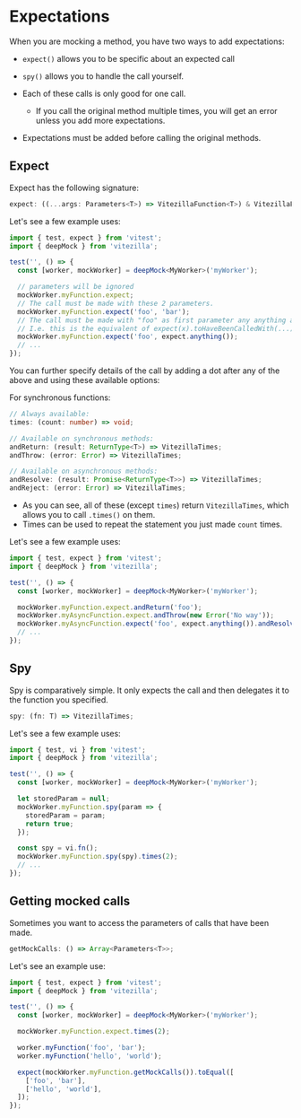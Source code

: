 # Expectations

When you are mocking a method, you have two ways to add expectations:

- `expect()` allows you to be specific about an expected call
- `spy()` allows you to handle the call yourself.

- Each of these calls is only good for one call.
  - If you call the original method multiple times, you will get an error unless you add more expectations.
- Expectations must be added before calling the original methods.

## Expect

Expect has the following signature:

```typescript
expect: ((...args: Parameters<T>) => VitezillaFunction<T>) & VitezillaFunction<T>;
```

Let's see a few example uses:

```typescript
import { test, expect } from 'vitest';
import { deepMock } from 'vitezilla';

test('', () => {
  const [worker, mockWorker] = deepMock<MyWorker>('myWorker');

  // parameters will be ignored
  mockWorker.myFunction.expect;
  // The call must be made with these 2 parameters.
  mockWorker.myFunction.expect('foo', 'bar');
  // The call must be made with "foo" as first parameter any anything as second parameter.
  // I.e. this is the equivalent of expect(x).toHaveBeenCalledWith(...)
  mockWorker.myFunction.expect('foo', expect.anything());
  // ...
});
```

You can further specify details of the call by adding a dot after any of the above and using these available options:

For synchronous functions:

```typescript
// Always available:
times: (count: number) => void;

// Available on synchronous methods:
andReturn: (result: ReturnType<T>) => VitezillaTimes;
andThrow: (error: Error) => VitezillaTimes;

// Available on asynchronous methods:
andResolve: (result: Promise<ReturnType<T>>) => VitezillaTimes;
andReject: (error: Error) => VitezillaTimes;
```

- As you can see, all of these (except `times`) return `VitezillaTimes`, which allows you to call `.times()` on them.
- Times can be used to repeat the statement you just made `count` times.

Let's see a few example uses:

```typescript
import { test, expect } from 'vitest';
import { deepMock } from 'vitezilla';

test('', () => {
  const [worker, mockWorker] = deepMock<MyWorker>('myWorker');

  mockWorker.myFunction.expect.andReturn('foo');
  mockWorker.myAsyncFunction.expect.andThrow(new Error('No way'));
  mockWorker.myAsyncFunction.expect('foo', expect.anything()).andResolve({ foo: 'bar' }).times(5);
  // ...
});
```

## Spy

Spy is comparatively simple. It only expects the call and then delegates it to the function you specified.

```typescript
spy: (fn: T) => VitezillaTimes;
```

Let's see a few example uses:

```typescript
import { test, vi } from 'vitest';
import { deepMock } from 'vitezilla';

test('', () => {
  const [worker, mockWorker] = deepMock<MyWorker>('myWorker');

  let storedParam = null;
  mockWorker.myFunction.spy(param => {
    storedParam = param;
    return true;
  });

  const spy = vi.fn();
  mockWorker.myFunction.spy(spy).times(2);
  // ...
});
```

## Getting mocked calls

Sometimes you want to access the parameters of calls that have been made.

```typescript
getMockCalls: () => Array<Parameters<T>>;
```

Let's see an example use:

```typescript
import { test, expect } from 'vitest';
import { deepMock } from 'vitezilla';

test('', () => {
  const [worker, mockWorker] = deepMock<MyWorker>('myWorker');

  mockWorker.myFunction.expect.times(2);

  worker.myFunction('foo', 'bar');
  worker.myFunction('hello', 'world');

  expect(mockWorker.myFunction.getMockCalls()).toEqual([
    ['foo', 'bar'],
    ['hello', 'world'],
  ]);
});
```
